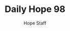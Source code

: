 ---
image: /assets/img/daily-hope-default-artwork.png
title: Daily Hope 98
number: 98
categories:
  - Daily Hope
author: Hope Staff
notes: Daily Hope 98
embed: >-
  <iframe style="border-radius:12px" src="https://open.spotify.com/embed/episode/5lj1w6aM8ohLyoTWXYYtGH?utm_source=generator" width="100%" height="352" frameBorder="0" allowfullscreen="" allow="autoplay; clipboard-write; encrypted-media; fullscreen; picture-in-picture" loading="lazy"></iframe>
---
